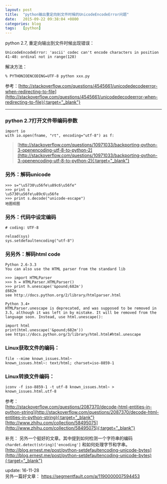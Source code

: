 ```yaml
---
layout: post
title:  "python输出重定向到文件时候的UnicodeEncodeError问题"
date:   2015-09-22 09:38:04 +0800
categories: blog
tags:   [python]
---
```

python 2.7, 重定向输出到文件时候出现错误：

    UnicodeEncodeError: 'ascii' codec can't encode characters in position 41-48: ordinal not in range(128)

解决方法：

    % PYTHONIOENCODING=UTF-8 python xxx.py

参考：[http://stackoverflow.com/questions/4545661/unicodedecodeerror-when-redirecting-to-file](http://stackoverflow.com/questions/4545661/unicodedecodeerror-when-redirecting-to-file){:target="_blank"}

---

### python 2.7打开文件带编码参数

    import io
    with io.open(fname, "rt", encoding="utf-8") as f:
    
> [http://stackoverflow.com/questions/10971033/backporting-python-3-openencoding-utf-8-to-python-2](http://stackoverflow.com/questions/10971033/backporting-python-3-openencoding-utf-8-to-python-2){:target="_blank"}

### 另外：解码unicode

    >>> s="\u5730\u56fe\u89c6\u56fe"
    >>> print s
    \u5730\u56fe\u89c6\u56fe
    >>> print s.decode("unicode-escape")
    地图视图

### 另外：代码中设定编码

    # coding: UTF-8

    reload(sys)
    sys.setdefaultencoding("utf-8")

### 另另外：解码html code

    Python 2.6-3.3
    You can also use the HTML parser from the standard lib

    >>> import HTMLParser
    >>> h = HTMLParser.HTMLParser()
    >>> print h.unescape('&pound;682m')
    £682m
    see http://docs.python.org/2/library/htmlparser.html

    Python 3.4+
    HTMLParser.unescape is deprecated, and was supposed to be removed in 3.5, although it was left in by mistake. It will be removed from the language soon. Instead, use html.unescape():

    import html
    print(html.unescape('&pound;682m'))
    see https://docs.python.org/3/library/html.html#html.unescape

### Linux获取文件的编码：

    file --mime known_issues.html~
    known_issues.html~: text/html; charset=iso-8859-1

### Linux转换文件编码：

    iconv -f iso-8859-1 -t utf-8 known_issues.html~ > known_issues.html.utf-8

参考：             
[http://stackoverflow.com/questions/2087370/decode-html-entities-in-python-string](http://stackoverflow.com/questions/2087370/decode-html-entities-in-python-string){:target="_blank"}          
[http://www.zhihu.com/collection/58495075](http://www.zhihu.com/collection/58495075){:target="_blank"}

补充：
另外一个挺好的文章。其中提到如何检测一个字符串的编码`chardet.detect(string)['encoding']` 和如何处理字节和字串。         
[http://blog.ernest.me/post/python-setdefaultencoding-unicode-bytes](http://blog.ernest.me/post/python-setdefaultencoding-unicode-bytes){:target="_blank"}

update: 16-11-28                    
另外一篇好文章： <https://segmentfault.com/a/1190000007594453>
